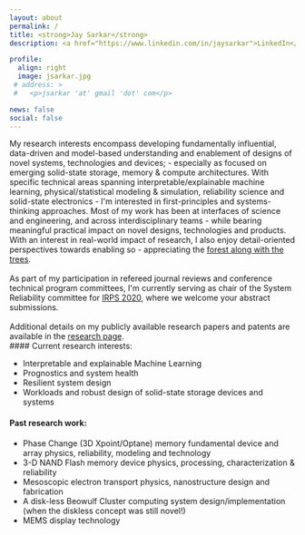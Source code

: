 ```yaml
---
layout: about
permalink: /
title: <strong>Jay Sarkar</strong>
description: <a href="https://www.linkedin.com/in/jaysarkar">LinkedIn</a> and <a href="https://scholar.google.com/citations?user=wBRwFqAAAAAJ&hl=en&authuser=1">Google Scholar</a>

profile:
  align: right
  image: jsarkar.jpg
 # address: >
 #   <p>jsarkar 'at' gmail 'dot' com</p>

news: false
social: false
---
```

<div style="text-align: left"> My research interests encompass developing fundamentally influential, data-driven and model-based understanding and enablement of designs of novel systems, technologies and devices; - especially as focused on emerging solid-state storage, memory & compute architectures. With specific technical areas spanning interpretable/explainable machine learning, physical/statistical modeling & simulation, reliability science and solid-state electronics - I'm interested in first-principles and systems-thinking approaches. Most of my work has been at interfaces of science and engineering, and across interdisciplinary teams - while bearing meaningful practical impact on novel designs, technologies and products. With an interest in real-world impact of research, I also enjoy detail-oriented perspectives towards enabling so - appreciating the <a href="https://idioms.thefreedictionary.com/can%27t+see+the+forest+for+the+trees" target="_blank"> forest along with the trees</a>.
<br/><br/>  As part of my participation in refereed journal reviews and conference technical program committees, I'm currently serving as chair of the System Reliability committee for <a href="https://irps.org" target="_blank"> IRPS 2020</a>, where we welcome your abstract submissions.<br/><br/>Additional details on my publicly available research papers and patents are available in the <a href="https://jay-sarkar.github.io/research/">research page</a>. </div>
#### Current research interests:

<ul>
<li> Interpretable and explainable Machine Learning</li>
<li> Prognostics and system health </li>
<li> Resilient system design </li>
<li> Workloads and robust design of solid-state storage devices and systems </li>
</ul>

#### Past research work:

<ul>
<li> Phase Change (3D Xpoint/Optane) memory fundamental device and array physics, reliability, modeling and technology </li>
<li> 3-D NAND Flash memory device physics, processing, characterization & reliability </li>
<li> Mesoscopic electron transport physics, nanostructure design and fabrication </li>
<li> A disk-less Beowulf Cluster computing system design/implementation (when the diskless concept was still novel!) </li>
<li> MEMS display technology </li>
</ul>